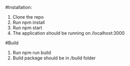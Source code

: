 #Installation:
1. Clone the repo
2. Run npm install
3. Run npm start
4. The application should be running on /localhost:3000

#Build
1. Run npm run build
2. Build package should be in /build folder
